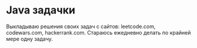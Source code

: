 # Java задачки
Выкладываю решения своих задач с сайтов: leetcode.com, codewars.com, hackerrank.com.
Стараюсь ежедневно делать по крайней мере одну задачу.
